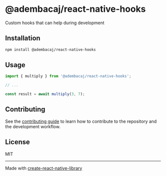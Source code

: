 # @adembacaj/react-native-hooks

Custom hooks that can help during development

## Installation

```sh
npm install @adembacaj/react-native-hooks
```

## Usage

```js
import { multiply } from '@adembacaj/react-native-hooks';

// ...

const result = await multiply(3, 7);
```

## Contributing

See the [contributing guide](CONTRIBUTING.md) to learn how to contribute to the repository and the development workflow.

## License

MIT

---

Made with [create-react-native-library](https://github.com/callstack/react-native-builder-bob)
